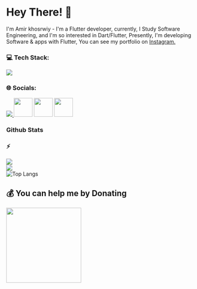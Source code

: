 # Hey There! 👋
I'm Amir khosrwiy - I'm a Flutter developer, currently, I Study Software Engineering, and I'm so interested in Dart/Flutter, Presently, I'm developing Software & apps with Flutter, You can see my portfolio on <a href="https://instagram.com/yazdan.dev/"> Instagram.</a>
### 💻 Tech Stack:
<a href="#">
    <img src="https://skillicons.dev/icons?i=java,html,cs,dart,flutter,django,figma,vscode,androidstudio,git,github&theme=light" />
  </a>
  
### 🌐 Socials:
<a href="https://instagram.com/yazdan.dev/">
    <img src="https://skillicons.dev/icons?i=instagram&theme=dark" />
  </a>
  <a href="https://t.me/mobile_developer_yazdan" target="_blank" rel="noreferrer"><img src="https://www.freepnglogos.com/uploads/telegram-logo-4.png" height="50"  /></a>
  <a href="https://www.buymeacoffee.com/yazdandev" target="_blank" rel="noreferrer"><img src="https://cdn.dribbble.com/users/3349322/avatars/normal/ef2dbd3c4c50e2b4f7c916f1e763e5b6.jpg?1605768164" height="50"  /></a>
  <a href="https://www.linkedin.com/in/yazdan-manouchehri-406b47237/" target="_blank" rel="noreferrer"><img src="https://cdn.icon-icons.com/icons2/555/PNG/512/linkedin_icon-icons.com_53609.png" height=50  ></a>
   
      
 
 
  

 <summary> <h3>Github Stats<h3>⚡</summary>
    
![](https://github-readme-stats.vercel.app/api?username=YazdanMne&include_all_commits=true&count_private=true)<br/>
![](https://github-readme-streak-stats.herokuapp.com/?user=YazdanMne)<br/>
![Top Langs](https://github-readme-stats.vercel.app/api/top-langs/?username=YazdanMne&layout=compact)

 
    
  ## 💰 You can help me by Donating
<a href="https://www.buymeacoffee.com/yazdandev"><img src="https://cdn.buymeacoffee.com/buttons/v2/default-yellow.png" width="200" /></a>
